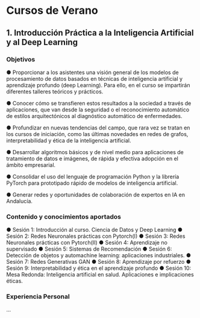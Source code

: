 # Cursos de Verano

## 1. Introducción Práctica a la Inteligencia Artificial y al Deep Learning

### Objetivos

● Proporcionar a los asistentes una visión general de los modelos de procesamiento de datos basados en técnicas de inteligencia artificial y aprendizaje profundo (deep Learning). Para ello, en el curso se impartirán diferentes talleres teóricos y prácticos.

● Conocer cómo se transfieren estos resultados a la sociedad a través de aplicaciones, que van desde la seguridad o el reconocimiento automático de estilos arquitectónicos al diagnóstico automático de enfermedades.

● Profundizar en nuevas tendencias del campo, que rara vez se tratan en los cursos de iniciación, como las últimas novedades en redes de grafos, interpretabilidad y ética de la inteligencia artificial.

● Desarrollar algoritmos básicos y de nivel medio para aplicaciones de tratamiento de datos e imágenes, de rápida y efectiva adopción en el ámbito empresarial.

● Consolidar el uso del lenguaje de programación Python y la librería PyTorch para prototipado rápido de modelos de inteligencia artificial.

● Generar redes y oportunidades de colaboración de expertos en IA en Andalucía.

### Contenido y conocimientos aportados

● Sesión 1: Introducción al curso. Ciencia de Datos y Deep Learning
● Sesión 2: Redes Neuronales prácticas con Pytorch(I)
● Sesión 3: Redes Neuronales prácticas con Pytorch(II)
● Sesión 4: Aprendizaje no supervisado
● Sesión 5: Sistemas de Recomendación
● Sesión 6: Detección de objetos y automachine learning: aplicaciones industriales.
● Sesión 7: Redes Generativas GAN
● Sesión 8: Aprendizaje por refuerzo
● Sesión 9: Interpretabilidad y ética en el aprendizaje profundo
● Sesión 10: Mesa Redonda: Inteligencia artificial en salud. Aplicaciones e implicaciones éticas.


### Experiencia Personal

...


